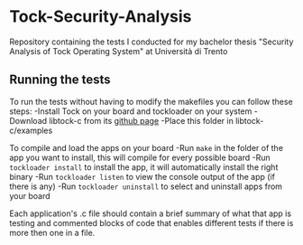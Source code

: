# Tock-Security-Analysis
Repository containing the tests I conducted for my bachelor thesis "Security Analysis of Tock Operating System" at Università di Trento

Running the tests
------------------

To run the tests without having to modify the makefiles you can follow these steps:
-Install Tock on your board and tockloader on your system
-Download libtock-c from its [github page](https://github.com/tock/libtock-c)
-Place this folder in libtock-c/examples

To compile and load the apps on your board
-Run `make` in the folder of the app you want to install, this will compile for every possible board
-Run `tockloader install` to install the app, it will automatically install the right binary
-Run `tockloader listen` to view the console output of the app (if there is any)
-Run `tockloader uninstall` to select and uninstall apps from your board

Each application's .c file should contain a brief summary of what that app is testing and commented blocks of code that enables different tests if there is more then one in a file.

